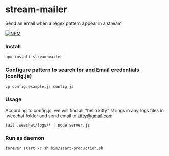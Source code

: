 # stream-mailer
Send an email when a regex pattern appear in a stream

[![NPM](http://nodei.co/npm/stream-mailer.png)](http://nodei.co/npm/stream-mailer/) 

### Install

    npm install stream-mailer

### Configure pattern to search for and Email credentials (config.js)

    cp config.example.js config.js

### Usage

According to config.js, we will find all "hello kitty" strings in any logs files in .weechat folder and send email to kitty@gmail.com

    tail .weechat/logs/* | node server.js

### Run as daemon

    forever start -c sh bin/start-production.sh
